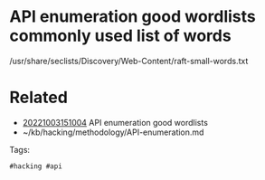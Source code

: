 # API enumeration good wordlists commonly used list of words
/usr/share/seclists/Discovery/Web-Content/raft-small-words.txt

# Related

- [20221003151004](/zet/20221003151004/README.md) API enumeration good wordlists
- ~/kb/hacking/methodology/API-enumeration.md

Tags:

    #hacking #api 
